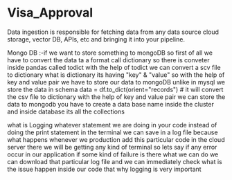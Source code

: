 # Visa_Approval

Data ingestion is responsible for fetching data from any data source cloud storage, vector DB, APIs, etc and bringing it into your pipeline.

Mongo DB :-if we want to store something to mongoDB so first of all we have to convert the data ta a format call dictionary so there is conveter inside pandas called todict with the help of todict we can convert a scv file to dictionary what is dictionary its having "key" & "value" so with the help of key and value pair we have to store our data to mongoDB unlike in mysql we store the data in schema
data = df.to_dict(orient="records") # it will convert the csv file to dictionary with the help of key and value pair we can store the data to mongodb 
you have to create a data base name inside the cluster and inside database its all the collections

what is Logging whatever statement we are doing in your code  instead of doing the print statement in the terminal we can save in a log file because what happens whenever we production add this particular code in the cloud server there we will be getting any kind of terminal so lets say if any error occur in our application if some kind of failure is there what we can do we can download that particular log file and we can immediately check what is the issue happen inside our code that why logging is very important 